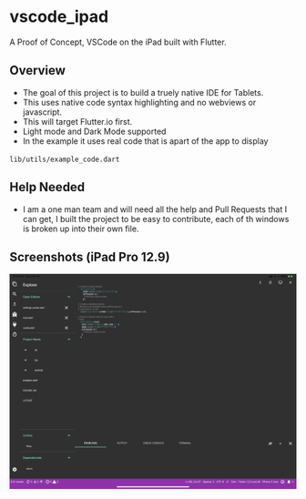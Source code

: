 # vscode_ipad

A Proof of Concept, VSCode on the iPad built with Flutter.

## Overview

* The goal of this project is to build a truely native IDE for Tablets.
* This uses native code syntax highlighting and no webviews or javascript.
* This will target Flutter.io first.
* Light mode and Dark Mode supported
* In the example it uses real code that is apart of the app to display

`lib/utils/example_code.dart`

## Help Needed

* I am a one man team and will need all the help and Pull Requests that I can get, I built the project to be easy to contribute, each of th windows is broken up into their own file.

## Screenshots (iPad Pro 12.9)

![](https://github.com/AppleEducate/vscode_ipad/blob/master/screenshots/1.PNG)
